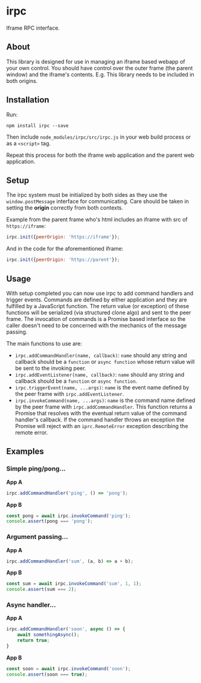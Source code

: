 irpc
========
Iframe RPC interface.


About
--------
This library is designed for use in managing an iframe based webapp of your
own control.  You should have control over the outer frame (the parent window)
and the iframe's contents.  E.g. This library needs to be included in both
origins.


Installation
--------
Run:

    npm install irpc --save

Then include `node_modules/irpc/src/irpc.js` in your web build process or as a
`<script>` tag.

Repeat this process for both the iframe web application and the parent web
application.


Setup
--------
The irpc system must be initialized by both sides as they use the `window.postMessage`
interface for communicating.  Care should be taken in setting the **origin** correctly
from both contexts.

Example from the parent frame who's html includes an iframe with src of
`https://iframe`:

```javascript
irpc.init({peerOrigin: 'https://iframe'});
```

And in the code for the aforementioned iframe:

```javascript
irpc.init({peerOrigin: 'https://parent'});
```


Usage
--------
With setup completed you can now use irpc to add command handlers and trigger
events.  Commands are defined by either application and they are fulfilled by
a JavaScript function.  The return value (or exception) of these functions will
be serialized (via structured clone algo) and sent to the peer frame.  The
invocation of commands is a Promise based interface so the caller doesn't need
to be concerned with the mechanics of the message passing.

The main functions to use are:
 * `irpc.addCommandHandler(name, callback)`: `name` should any string and callback
   should be a `function` or `async function` whose return value will be sent to the
   invoking peer.
 * `irpc.addEventListener(name, callback)`: `name` should any string and callback
   should be a `function` or `async function`.
 * `irpc.triggerEvent(name, ...args)`: `name` is the event name defined by the peer
   frame with `irpc.addEventListener`.
 * `irpc.invokeCommand(name, ...args)`: `name` is the command name defined by the peer
   frame with `irpc.addCommandHandler`.  This function returns a Promise that resolves
   with the eventual return value of the command handler's callback.  If the command
   handler throws an exception the Promise will reject with an `iprc.RemoteError`
   exception describing the remote error.


Examples
--------
### Simple ping/pong...
**App A**
```javascript
irpc.addCommandHandler('ping', () => 'pong');
```

**App B**
```javascript
const pong = await irpc.invokeCommand('ping');
console.assert(pong === 'pong');
```

### Argument passing...
**App A**
```javascript
irpc.addCommandHandler('sum', (a, b) => a + b);
```

**App B**
```javascript
const sum = await irpc.invokeCommand('sum', 1, 1);
console.assert(sum === 2);
```

### Async handler...
**App A**
```javascript
irpc.addCommandHandler('soon', async () => {
    await somethingAsync();
    return true;
}
```

**App B**
```javascript
const soon = await irpc.invokeCommand('soon');
console.assert(soon === true);
```

